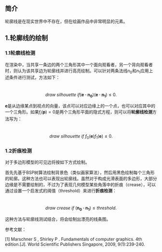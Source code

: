 ## 简介

轮廓线是在现实世界中不存在，但在绘画作品中非常明显的元素。

## 1.轮廓线的绘制

### 1.1轮廓线检测

在渲染中，当共享一条边的两个三角形其中一个面向观看者，另一个背向观看者时，则认为该共享边为轮廓线并进行高亮绘制。可以针对两条法线$n_0​$和$n_1​$应用上述条件进行测试，方法如下：

​                                                $$draw\ silhouette\ if(\pmb{e·n_0})(\pmb{e·n_1})≤0.$$

$\pmb{e}$是从边缘某点到视点的向量，该点可以对应边缘上的一个点，也可以对应其中的一个三角形。如果$f_i(\pmb{p})=0$是两个三角形平面的隐式方程，则可以将**轮廓线检测**方法写为：

​                                                    $$draw\ silhouette\ if\ f_0(\pmb{e})f_1(\pmb{e})≤0.$$

### 1.2折痕检测

对于多边形模型的可见边将按如下方式绘制。

首先先基于BSP树算法绘制背景色（类似画家算法），然后用黑色绘制每个三角形的轮廓。这种方法也可以表现出轮廓线。虽然对于构成光滑表面的多边形，大部分边缘是不需要绘制的，不过为了表现几何模型某些角落中的折痕（crease），可以通过设置一个启发式的阈值（threshold）来进行**折痕检测**：

​                                                    $$draw\ crease\ if\ (\pmb{n_0·n_1})≤threshold.$$

这种方法与轮廓线测试结合，将会绘制出漂亮的线条图。



参考文献：

[1] Marschner S ,  Shirley P . Fundamentals of computer graphics. 4th edition.[J]. World Scientific Publishers Singapore, 2009, 9(1):239-240.
